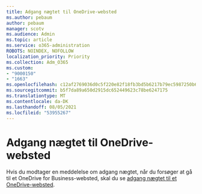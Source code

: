```yaml
---
title: Adgang nægtet til OneDrive-websted
ms.author: pebaum
author: pebaum
manager: scotv
ms.audience: Admin
ms.topic: article
ms.service: o365-administration
ROBOTS: NOINDEX, NOFOLLOW
localization_priority: Priority
ms.collection: Adm_O365
ms.custom:
- "9000150"
- "1663"
ms.openlocfilehash: c12af2769036d0c5f220e82f18fb3bd5b6217b79ec5987250b61ea195d7836aa
ms.sourcegitcommit: b5f7da89a650d2915dc652449623c78be6247175
ms.translationtype: MT
ms.contentlocale: da-DK
ms.lasthandoff: 08/05/2021
ms.locfileid: "53955267"
---
```

# <a name="access-denied-to-onedrive-site"></a>Adgang nægtet til OneDrive-websted

Hvis du modtager en meddelelse om adgang nægtet, når du forsøger at gå til et OneDrive for Business-websted, skal du se [adgang nægtet til et OneDrive-websted](https://docs.microsoft.com/sharepoint/troubleshoot/administration/access-denied-or-need-permission-error-sharepoint-online-or-onedrive-for-business#when-accessing-a-onedrive-site).
